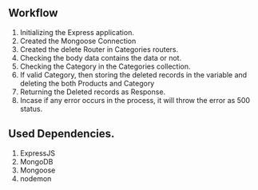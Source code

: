 ## Workflow
1. Initializing the Express application.
2. Created the Mongoose Connection
3. Created the delete Router in Categories routers.
4. Checking the body data contains the data or not.
5. Checking the Category in the Categories collection.
6. If valid Category, then storing the deleted records in the variable
and deleting the both Products and Category
7. Returning the Deleted records as Response.
8. Incase if any error occurs in the process, it will throw the error as 500 status.

## Used Dependencies.
1. ExpressJS
2. MongoDB
3. Mongoose
4. nodemon